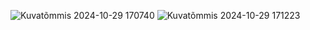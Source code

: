 
![Kuvatõmmis 2024-10-29 170740](https://github.com/user-attachments/assets/20a98fef-624a-4a2c-9f76-fee420a4e6da)
![Kuvatõmmis 2024-10-29 171223](https://github.com/user-attachments/assets/d3e74ee7-64b1-4416-af5c-f88c67f8e5d3)
